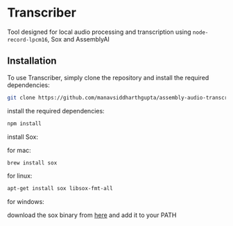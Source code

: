 # Transcriber

Tool designed for local audio processing and transcription using `node-record-lpcm16`, Sox and AssemblyAI

## Installation

To use Transcriber, simply clone the repository and install the required dependencies:

```bash
git clone https://github.com/manavsiddharthgupta/assembly-audio-transcribe.git
```

install the required dependencies:

```bash
npm install
```

install Sox:

for mac:

```bash
brew install sox
```

for linux:

```bash
apt-get install sox libsox-fmt-all
```

for windows:

download the sox binary from [here](https://www.npmjs.com/package/node-record-lpcm16#for-windows) and add it to your PATH
